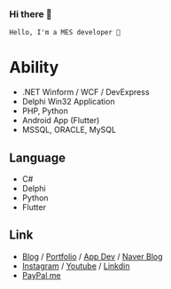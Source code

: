 ### Hi there 👋

```
Hello, I'm a MES developer 🌙
```

# Ability
 
- .NET Winform / WCF / DevExpress  
- Delphi Win32 Application  
- PHP, Python 
- Android App (Flutter)
- MSSQL, ORACLE, MySQL 

## Language

- C#
- Delphi
- Python
- Flutter

## Link

- [Blog](https://skshpapa80-diary.blogspot.com/) / [Portfolio](https://skshpapa80-diary.blogspot.com/p/portfolio.html) / [App Dev](https://skshpapa80.blogspot.com/) / [Naver Blog](https://blog.naver.com/skshpapa80/)
- [Instagram](https://www.instagram.com/skshpapa80/) / [Youtube](https://www.youtube.com/channel/UCok-8nABbWVkBvuwCqTjDbg) / [Linkdin](https://www.linkedin.com/in/skshpapa80/)
- [PayPal me](https://paypal.me/skshpapa80?country.x=KR&locale.x=ko_KR)
